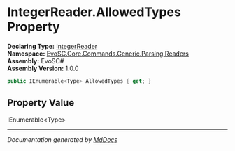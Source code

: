 ﻿<!--  
  <auto-generated>   
    The contents of this file were generated by a tool.  
    Changes to this file may be list if the file is regenerated  
  </auto-generated>   
-->

# IntegerReader.AllowedTypes Property

**Declaring Type:** [IntegerReader](../index.md)  
**Namespace:** [EvoSC.Core.Commands.Generic.Parsing.Readers](../../index.md)  
**Assembly:** EvoSC\#  
**Assembly Version:** 1.0.0

```csharp
public IEnumerable<Type> AllowedTypes { get; }
```

## Property Value

IEnumerable\<Type\>

___

*Documentation generated by [MdDocs](https://github.com/ap0llo/mddocs)*
